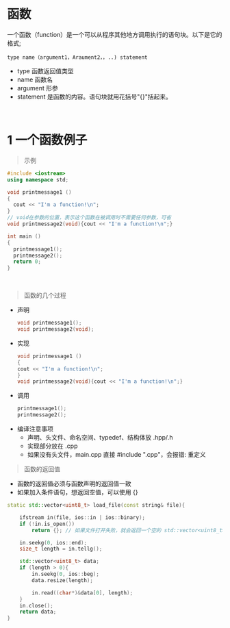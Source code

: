 
&emsp;
# 函数
一个函数（function）是一个可以从程序其他地方调用执行的语句块。以下是它的格式;
```
type name（argument1，Araument2，，..) statement
```

- type 函数返回值类型
- name 函数名
- argument 形参
- statement 是函数的内容。语句块就用花括号"{}"括起来。

&emsp;
# 1 一个函数例子

>示例
```c++
#include <iostream>
using namespace std;

void printmessage1 ()
{
  cout << "I'm a function!\n";
}
// void在参数的位置，表示这个函数在被调用时不需要任何参数，可省
void printmessage2(void){cout << "I'm a function!\n";}

int main ()
{
  printmessage1();
  printmessage2();
  return 0;
}
```
&emsp;
>函数的几个过程
- 声明
    ```cpp
    void printmessage1();
    void printmessage2(void);
    ```
- 实现
    ```cpp
    void printmessage1 ()
    {
    cout << "I'm a function!\n";
    }
    void printmessage2(void){cout << "I'm a function!\n";}
    ```
- 调用
    ```cpp
    printmessage1();
    printmessage2();
    ```
- 编译注意事项
  - 声明、头文件、命名空间、typedef、结构体放 .hpp/.h
  - 实现部分放在 .cpp
  - 如果没有头文件，main.cpp 直接 #include ".cpp"，会报错: 重定义

>函数的返回值
- 函数的返回值必须与函数声明的返回值一致
- 如果加入条件语句，想返回空值，可以使用 {}
```c++
static std::vector<uint8_t> load_file(const string& file){

    ifstream in(file, ios::in | ios::binary);
    if (!in.is_open())
        return {}; // 如果文件打开失败，就会返回一个空的 std::vector<uint8_t>

    in.seekg(0, ios::end);
    size_t length = in.tellg();

    std::vector<uint8_t> data;
    if (length > 0){
        in.seekg(0, ios::beg);
        data.resize(length);

        in.read((char*)&data[0], length);
    }
    in.close();
    return data;
}
```
